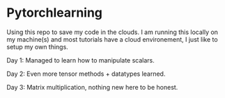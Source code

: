 # Pytorchlearning
Using this repo to save my code in the clouds. I am running this locally on my machine(s) and most tutorials have a cloud environement, I just like to setup my own things.


Day 1: Managed to learn how to manipulate scalars.

Day 2: Even more tensor methods + datatypes learned.

Day 3: Matrix multiplication, nothing new here to be honest.
